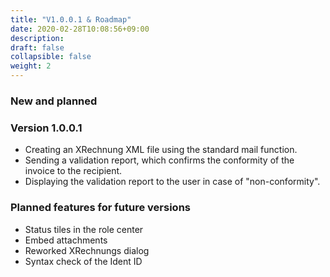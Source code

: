 ```yaml
---
title: "V1.0.0.1 & Roadmap"
date: 2020-02-28T10:08:56+09:00
description: 
draft: false
collapsible: false
weight: 2
---
```


### New and planned

### Version 1.0.0.1
- Creating an XRechnung XML file using the standard mail function.
- Sending a validation report, which confirms the conformity of the invoice to the recipient.
- Displaying the validation report to the user in case of "non-conformity".

### Planned features for future versions

- Status tiles in the role center
- Embed attachments
- Reworked XRechnungs dialog
- Syntax check of the Ident ID


